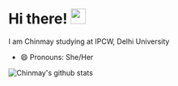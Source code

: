 # Hi there! <img src="https://raw.githubusercontent.com/MartinHeinz/MartinHeinz/master/wave.gif" width="30px">
I am Chinmay studying at IPCW, Delhi University
- 😄 Pronouns: She/Her

![Chinmay's github stats](https://github-readme-stats.vercel.app/api?username=chinmaychahar&show_icons=true&theme=tokyonight)
<!--
**chinmaychahar/chinmaychahar** is a ✨ _special_ ✨ repository because its `README.md` (this file) appears on your GitHub profile.
Here are some ideas to get you started:

- 🔭 I’m currently working on ...
- 🌱 I’m currently learning ...
- 👯 I’m looking to collaborate on ...
- 🤔 I’m looking for help with ...
- 💬 Ask me about ...
- 📫 How to reach me: ...
- ⚡ Fun fact: ...
-->
